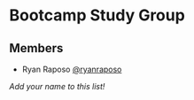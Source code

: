 # Bootcamp Study Group

## Members

- Ryan Raposo [@ryanraposo](github.com/ryanraposo)

*Add your name to this list!*

